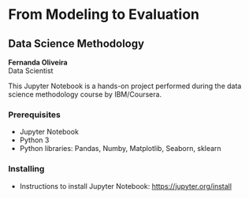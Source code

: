 # From Modeling to Evaluation
## Data Science Methodology

**Fernanda Oliveira**  
Data Scientist

This Jupyter Notebook is a hands-on project performed during the data science methodology course by IBM/Coursera.

### Prerequisites

* Jupyter Notebook
* Python 3
* Python libraries: Pandas, Numby, Matplotlib, Seaborn, sklearn

### Installing

* Instructions to install Jupyter Notebook: https://jupyter.org/install
